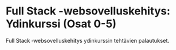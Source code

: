 # Full Stack -websovelluskehitys: Ydinkurssi (Osat 0-5)
Full Stack ‑websovelluskehitys ydinkurssin tehtävien palautukset.
